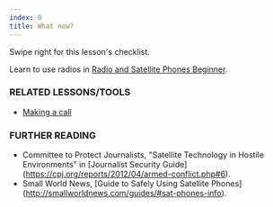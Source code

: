 ```yaml
---
index: 0
title: What now?
---
```

Swipe right for this lesson's checklist.

Learn to use radios in [Radio and Satellite Phones Beginner](umbrella://lesson/radios-and-satellite-phones/0).

### RELATED LESSONS/TOOLS

*   [Making a call](umbrella://lesson/making-a-call)

### FURTHER READING

*   Committee to Protect Journalists, "Satellite Technology in Hostile Environments" in [Journalist Security Guide] (https://cpj.org/reports/2012/04/armed-conflict.php#6). 
*   Small World News, [Guide to Safely Using Satellite Phones] (http://smallworldnews.com/guides/#sat-phones-info).